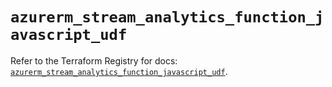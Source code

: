 # `azurerm_stream_analytics_function_javascript_udf`

Refer to the Terraform Registry for docs: [`azurerm_stream_analytics_function_javascript_udf`](https://registry.terraform.io/providers/hashicorp/azurerm/3.113.0/docs/resources/stream_analytics_function_javascript_udf).
